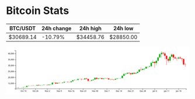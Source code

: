 # Bitcoin Stats

BTC/USDT|24h change|24h high|24h low|
|---|---|---|---|
|$30689.14|-10.79%|$34458.76|$28850.00|

<img src="./chart.svg">
